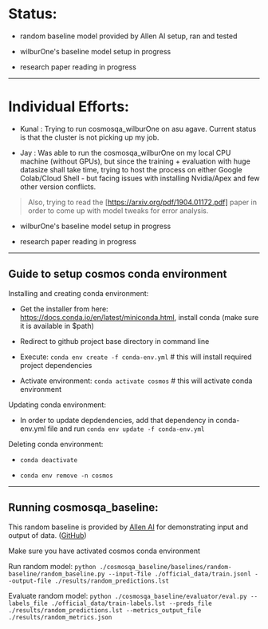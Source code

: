Status:
=======

- random baseline model provided by Allen AI setup, ran and tested

- wilburOne's baseline model setup in progress

- research paper reading in progress

___

Individual Efforts:
=======

- Kunal : Trying to run cosmosqa_wilburOne on asu agave. Current status is that the cluster is not picking up my job. 

- Jay : Was able to run the cosmosqa_wilburOne on my local CPU machine (without GPUs), but since the training + evaluation with huge datasize shall take time, trying to host the process on either Google Colab/Cloud Shell - but facing issues with installing Nvidia/Apex and few other version conflicts. 
> Also, trying to read the [https://arxiv.org/pdf/1904.01172.pdf] paper in order to come up with model tweaks for error analysis.

- wilburOne's baseline model setup in progress

- research paper reading in progress

___

Guide to setup cosmos conda environment
---------------------------------------

Installing and creating conda environment:

- Get the installer from here: https://docs.conda.io/en/latest/miniconda.html, install conda (make sure it is available in $path)

- Redirect to github project base directory in command line

- Execute: `conda env create -f conda-env.yml` # this will install required project dependencies

- Activate environment: `conda activate cosmos` # this will activate conda environment


Updating conda environment:

- In order to update depdendencies, add that dependency in conda-env.yml file and run `conda env update -f conda-env.yml`

Deleting conda environment:

- `conda deactivate`

- `conda env remove -n cosmos`

___

Running cosmosqa_baseline:
--------------------------
This random baseline is provided by [Allen AI](https://leaderboard.allenai.org/cosmosqa/submissions/public) for demonstrating input and output of data. ([GitHub](https://github.com/allenai/mosaic-leaderboard/tree/master/cosmosqa))

Make sure you have activated cosmos conda environment

Run random model:
`python ./cosmosqa_baseline/baselines/random-baseline/random_baseline.py --input-file ./official_data/train.jsonl --output-file ./results/random_predictions.lst`

Evaluate random model:
`python ./cosmosqa_baseline/evaluator/eval.py --labels_file ./official_data/train-labels.lst --preds_file ./results/random_predictions.lst --metrics_output_file ./results/random_metrics.json`


